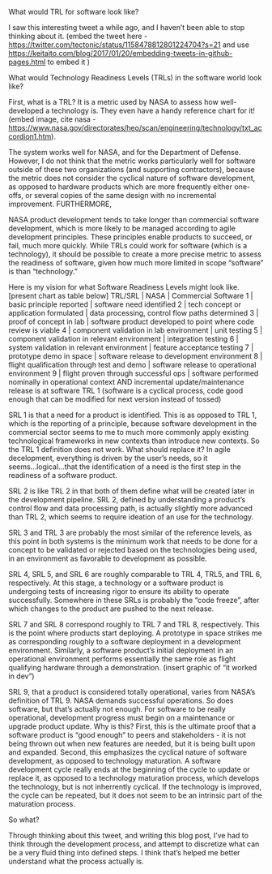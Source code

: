 What would TRL for software look like?

I saw this interesting tweet a while ago, and I haven’t been able to stop thinking about it. (embed the tweet here - https://twitter.com/tectonic/status/1158478812801224704?s=21 and use https://keitaito.com/blog/2017/01/20/embedding-tweets-in-github-pages.html to embed it )

What would Technology Readiness Levels (TRLs) in the software world look like? 

First, what is a TRL? It is a metric used by NASA to assess how well-developed a technology is. They even have a handy reference chart for it! (embed image, cite nasa - https://www.nasa.gov/directorates/heo/scan/engineering/technology/txt_accordion1.htm). 

The system works well for NASA, and for the Department of Defense. However, I do not think that the metric works particularly well for software outside of these two organizations (and supporting contractors), because the metric does not consider the cyclical nature of software development, as opposed to hardware products which are more frequently either one-offs, or several copies of the same design with no incremental improvement. FURTHERMORE, 

NASA product development tends to take longer than commercial software development, which is more likely to be managed according to agile development principles. These principles enable products to succeed, or fail, much more quickly. While TRLs could work for software (which is a technology), it should be possible to create a more precise metric to assess the readiness of software, given how much more limited in scope “software” is than “technology.”

Here is my vision for what Software Readiness Levels might look like. [present chart as table below]
TRL/SRL | NASA | Commercial Software 
1 | basic principle reported | software need identified 
2 | tech concept or application formulated | data processing, control flow paths determined
3 | proof of concept in lab | software product developed to point where code review is viable 
4 | component validation in lab environment | unit testing
5 | component validation in relevant environment | integration testing
6 | system validation in relevant environment | feature acceptance testing
7 | prototype demo in space | software release to development environment
8 | flight qualification through test and demo | software release to operational environment
9 | flight proven through successful ops | software performed nominally in operational context AND incremental update/maintenance release is at software TRL 1 (software is a cyclical process, code good enough that can be modified for next version instead of tossed)

SRL 1 is that a need for a product is identified. This is as opposed to TRL 1, which is the reporting of a principle, because software development in the commercial sector seems to me to much more commonly apply existing technological frameworks in new contexts than introduce new contexts. So the TRL 1 definition does not work. What should replace it? In agile decelopment, everything is driven by the user’s needs, so it seems...logical...that the identification of a need is the first step in the readiness of a software product.

SRL 2 is like TRL 2 in that both of them define what will be created later in the development pipeline. SRL 2, defined by understanding a product’s control flow and data processing path, is actually slightly more advanced than TRL 2, which seems to require ideation of an use for the technology.

SRL 3 and TRL 3 are probably the most similar of the reference levels, as this point in both systems is the minimum work that needs to be done for a concept to be validated or rejected based on the technologies being used, in an environment as favorable to development as possible.

SRL 4, SRL 5, and SRL 6 are roughly comparable to TRL 4, TRL5, and TRL 6, respectively. At this stage, a technology or a software product is undergoing tests of increasing rigor to ensure its ability to operate successfully. Somewhere in these SRLs is probably the “code freeze”, after which changes to the product are pushed to the next release.

SRL 7 and SRL 8 correspond roughly to TRL 7 and TRL 8, respectively. This is the point where products start deploying. A prototype in space strikes me as corresponding roughly to a software deployment in a development environment. Similarly, a software product’s initial deployment in an operational environment performs essentially the same role as flight qualifying hardware through a demonstration. (insert graphic of “it worked in dev”)

SRL 9, that a product is considered totally operational, varies from NASA’s definition of TRL 9. NASA demands successful operations. So does software, but that’s actually not enough. For software to be really operational, development progress must begin on a maintenance or upgrade product update. Why is this? First, this is the ultimate proof that a software product is “good enough” to peers and stakeholders - it is not being thrown out when new features are needed, but it is being built upon and expanded. Second, this emphasizes the cyclical nature of software development, as opposed to technology maturation. A software development cycle really ends at the beginning of the cycle to update or replace it, as opposed to a technology maturation process, which develops the technology, but is not inherrently cyclical. If the technology is improved, the cycle can be repeated, but it does not seem to be an intrinsic part of the maturation process.

So what?

Through thinking about this tweet, and writing this blog post, I’ve had to think through the development process, and attempt to discretize what can be a very fluid thing into defined steps. I think that’s helped me better understand what the process actually is.
